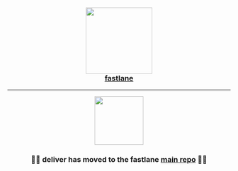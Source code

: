 
<h3 align="center">
  <a href="https://github.com/fastlane/fastlane">
    <img src="https://raw.githubusercontent.com/fastlane/fastlane/master/fastlane/assets/fastlane.png" width="150" />
    <br />
    fastlane
  </a>
</h3>

------

<p align="center">
  <a href="https://github.com/fastlane/fastlane/tree/master/deliver">
    <img src="https://raw.githubusercontent.com/fastlane/fastlane/master/deliver/assets/deliver.png" height="110">
  </a>
</p>

<h3 align="center">💎🚀 <b>deliver</b> has moved to the <b>fastlane</b> <a href='https://github.com/fastlane/fastlane/tree/master/deliver'>main repo</a> 🚀💎</h2>
